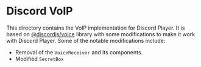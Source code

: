# Discord VoIP

This directory contains the VoIP implementation for Discord Player. It is based on [@discordjs/voice](https://npm.im/@discordjs/voice) library with some modifications to make it work with Discord Player. Some of the notable modifications include:

-   Removal of the `VoiceReceiver` and its components.
-   Modified `SecretBox`
